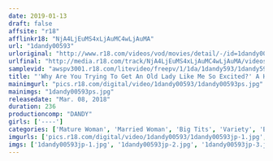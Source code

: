 ```yaml
---
date: 2019-01-13
draft: false
affsite: "r18"
afflinkr18: "NjA4LjEuMS4xLjAuMC4wLjAuMA"
url: "1dandy00593"
urloriginal: "http://www.r18.com/videos/vod/movies/detail/-/id=1dandy00593"
urlfinal: "http://media.r18.com/track/NjA4LjEuMS4xLjAuMC4wLjAuMA/videos/vod/movies/detail/-/id=1dandy00593"
samplevid: "awspv3001.r18.com/litevideo/freepv/1/1da/1dandy593/1dandy593_dmb_w.mp4"
title: "'Why Are You Trying To Get An Old Lady Like Me So Excited?' A Hot Springs Resort Fuck Fest Special When This Old Lady Housewife Gets A Young Rock Hard Cock Made Erect From A Game Of Truth Or Dare Pressed Up Against Her, She May Try To Resist, But The Truth Is That She Wants To Brag About It To Her Mama Friends vol. 2"
mainimgurl: "pics.r18.com/digital/video/1dandy00593/1dandy00593ps.jpg"
mainimgs: "1dandy00593ps.jpg"
releasedate: "Mar. 08, 2018"
duration: 236
productioncomp: "DANDY"
girls: ['----']
categories: ['Mature Woman', 'Married Woman', 'Big Tits', 'Variety', 'Blowjob', 'Handjob', 'Over 4 Hours', 'Hi-Def', 'Special 7 studios SALE']
imgurls: ['pics.r18.com/digital/video/1dandy00593/1dandy00593jp-1.jpg', 'pics.r18.com/digital/video/1dandy00593/1dandy00593jp-2.jpg', 'pics.r18.com/digital/video/1dandy00593/1dandy00593jp-3.jpg', 'pics.r18.com/digital/video/1dandy00593/1dandy00593jp-4.jpg', 'pics.r18.com/digital/video/1dandy00593/1dandy00593jp-5.jpg', 'pics.r18.com/digital/video/1dandy00593/1dandy00593jp-6.jpg', 'pics.r18.com/digital/video/1dandy00593/1dandy00593jp-7.jpg', 'pics.r18.com/digital/video/1dandy00593/1dandy00593jp-8.jpg', 'pics.r18.com/digital/video/1dandy00593/1dandy00593jp-9.jpg', 'pics.r18.com/digital/video/1dandy00593/1dandy00593jp-10.jpg', 'pics.r18.com/digital/video/1dandy00593/1dandy00593jp-11.jpg', 'pics.r18.com/digital/video/1dandy00593/1dandy00593jp-12.jpg', 'pics.r18.com/digital/video/1dandy00593/1dandy00593jp-13.jpg', 'pics.r18.com/digital/video/1dandy00593/1dandy00593jp-14.jpg', 'pics.r18.com/digital/video/1dandy00593/1dandy00593jp-15.jpg', 'pics.r18.com/digital/video/1dandy00593/1dandy00593jp-16.jpg', 'pics.r18.com/digital/video/1dandy00593/1dandy00593jp-17.jpg', 'pics.r18.com/digital/video/1dandy00593/1dandy00593jp-18.jpg', 'pics.r18.com/digital/video/1dandy00593/1dandy00593jp-19.jpg', 'pics.r18.com/digital/video/1dandy00593/1dandy00593jp-20.jpg']
imgs: ['1dandy00593jp-1.jpg', '1dandy00593jp-2.jpg', '1dandy00593jp-3.jpg', '1dandy00593jp-4.jpg', '1dandy00593jp-5.jpg', '1dandy00593jp-6.jpg', '1dandy00593jp-7.jpg', '1dandy00593jp-8.jpg', '1dandy00593jp-9.jpg', '1dandy00593jp-10.jpg', '1dandy00593jp-11.jpg', '1dandy00593jp-12.jpg', '1dandy00593jp-13.jpg', '1dandy00593jp-14.jpg', '1dandy00593jp-15.jpg', '1dandy00593jp-16.jpg', '1dandy00593jp-17.jpg', '1dandy00593jp-18.jpg', '1dandy00593jp-19.jpg', '1dandy00593jp-20.jpg']
---
```

